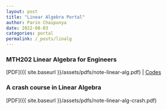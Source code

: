 ```yaml
---
layout: post
title: "Linear Algebra Portal"
author: Parin Chaipunya
date: 2022-08-03
categories: portal
permalink: /_posts/linalg
---
```


### MTH202 Linear Algebra for Engineers

[PDF]({{ site.baseurl }}/assets/pdfs/note-linear-alg.pdf) \| [Codes](https://drive.mathworks.com/sharing/e37a951e-eac6-426f-8c04-6aa3bfdf988b)

### A crash course in Linear Algebra

[PDF]({{ site.baseurl }}/assets/pdfs/note-linear-alg-crash.pdf)
